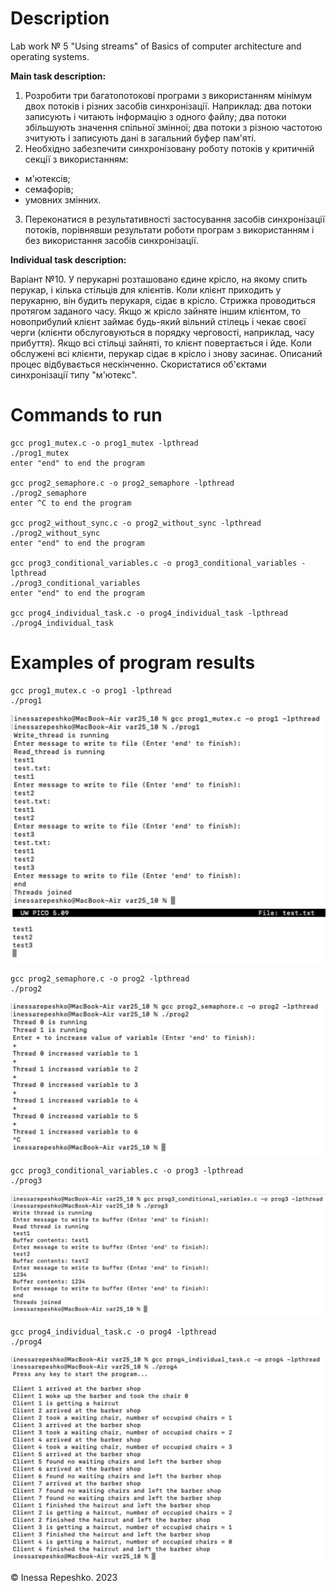 # Description
Lab work № 5 "Using streams" of Basics of computer architecture and operating systems.

**Main task description:**

1. Розробити три багатопотокові програми з використанням мінімум двох потоків і різних засобів синхронізації. Наприклад: два потоки записують і читають інформацію з одного файлу; два потоки збільшують значення спільної змінної; два потоки з різною частотою зчитують і записують дані в загальний буфер пам'яті.
2. Необхідно забезпечити синхронізовану роботу потоків у критичній секції з використанням:
* м'ютексів;
* семафорів;
* умовних змінних.
3. Переконатися в результативності застосування засобів синхронізації потоків, порівнявши результати роботи програм з використанням і без використання засобів синхронізації.

**Individual task description:**

Варіант №10.
У перукарні розташовано єдине крісло, на якому спить перукар, і кілька стільців для клієнтів. Коли клієнт приходить у перукарню, він будить перукаря, сідає в крісло. Стрижка проводиться протягом заданого часу. Якщо ж крісло зайняте іншим клієнтом, то новоприбулий клієнт займає будь-який вільний стілець і чекає своєї черги (клієнти обслуговуються в порядку черговості, наприклад, часу прибуття). Якщо всі стільці зайняті, то клієнт повертається і йде. Коли обслужені всі клієнти, перукар сідає в крісло і знову засинає. Описаний процес відбувається нескінченно. Скористатися об'єктами синхронізації типу "м'ютекс".

# Commands to run
```
gcc prog1_mutex.c -o prog1_mutex -lpthread
./prog1_mutex
enter "end" to end the program

gcc prog2_semaphore.c -o prog2_semaphore -lpthread
./prog2_semaphore
enter ^C to end the program

gcc prog2_without_sync.c -o prog2_without_sync -lpthread
./prog2_without_sync
enter "end" to end the program

gcc prog3_conditional_variables.c -o prog3_conditional_variables -lpthread
./prog3_conditional_variables
enter "end" to end the program

gcc prog4_individual_task.c -o prog4_individual_task -lpthread
./prog4_individual_task
```

# Examples of program results
```
gcc prog1_mutex.c -o prog1 -lpthread
./prog1
```
![prog1_mutex](https://github.com/InessaRepeshko/basics-of-computer-architecture-and-operating-systems/blob/main/lab5/var10/screens/prog1_mutex.png)
![test_txt](https://github.com/InessaRepeshko/basics-of-computer-architecture-and-operating-systems/blob/main/lab5/var10/screens/test_txt.png)

```
gcc prog2_semaphore.c -o prog2 -lpthread
./prog2
```
![prog2_semaphore](https://github.com/InessaRepeshko/basics-of-computer-architecture-and-operating-systems/blob/main/lab5/var10/screens/prog2_semaphore.png)

```
gcc prog3_conditional_variables.c -o prog3 -lpthread
./prog3
```
![prog3_conditional_variables](https://github.com/InessaRepeshko/basics-of-computer-architecture-and-operating-systems/blob/main/lab5/var10/screens/prog3_conditional_variables.png)

```
gcc prog4_individual_task.c -o prog4 -lpthread
./prog4
```
![prog4_individual_task](https://github.com/InessaRepeshko/basics-of-computer-architecture-and-operating-systems/blob/main/lab5/var10/screens/prog4_individual_task.png)

© Inessa Repeshko. 2023
